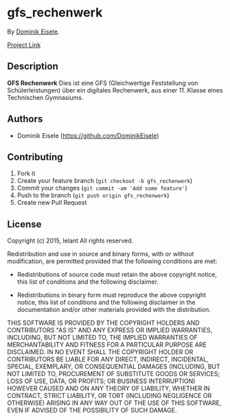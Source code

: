 # gfs_rechenwerk

By [Dominik Eisele](https://github.com/DominikEisele).

[Project Link](https://github.com/DominikEisele/gfs_rechenwerk)

## Description
**GFS Rechenwerk**  Dies ist eine GFS (Gleichwertige Feststellung von Schülerleistungen) über ein digitales Rechenwerk, 
                    aus einer 11. Klasse eines Technischen Gymnasiums. 

## Authors

* Dominik Eisele (https://github.com/DominikEisele)


## Contributing

1. Fork it
2. Create your feature branch (`git checkout -b gfs_rechenwerk`)
3. Commit your changes (`git commit -am 'Add some feature'`)
4. Push to the branch (`git push origin gfs_rechenwerk`)
5. Create new Pull Request


## License

Copyright (c) 2015, lelant
All rights reserved.

Redistribution and use in source and binary forms, with or without
modification, are permitted provided that the following conditions are met:

* Redistributions of source code must retain the above copyright notice, this
  list of conditions and the following disclaimer.

* Redistributions in binary form must reproduce the above copyright notice,
  this list of conditions and the following disclaimer in the documentation
  and/or other materials provided with the distribution.

THIS SOFTWARE IS PROVIDED BY THE COPYRIGHT HOLDERS AND CONTRIBUTORS "AS IS"
AND ANY EXPRESS OR IMPLIED WARRANTIES, INCLUDING, BUT NOT LIMITED TO, THE
IMPLIED WARRANTIES OF MERCHANTABILITY AND FITNESS FOR A PARTICULAR PURPOSE ARE
DISCLAIMED. IN NO EVENT SHALL THE COPYRIGHT HOLDER OR CONTRIBUTORS BE LIABLE
FOR ANY DIRECT, INDIRECT, INCIDENTAL, SPECIAL, EXEMPLARY, OR CONSEQUENTIAL
DAMAGES (INCLUDING, BUT NOT LIMITED TO, PROCUREMENT OF SUBSTITUTE GOODS OR
SERVICES; LOSS OF USE, DATA, OR PROFITS; OR BUSINESS INTERRUPTION) HOWEVER
CAUSED AND ON ANY THEORY OF LIABILITY, WHETHER IN CONTRACT, STRICT LIABILITY,
OR TORT (INCLUDING NEGLIGENCE OR OTHERWISE) ARISING IN ANY WAY OUT OF THE USE
OF THIS SOFTWARE, EVEN IF ADVISED OF THE POSSIBILITY OF SUCH DAMAGE.

